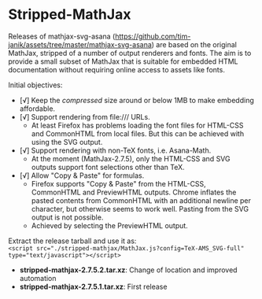 # Stripped-MathJax

Releases of mathjax-svg-asana (https://github.com/tim-janik/assets/tree/master/mathjax-svg-asana) are
based on the original MathJax, stripped of a number of output renderers and fonts.
The aim is to provide a small subset of MathJax that is suitable for embedded HTML
documentation without requiring online access to assets like fonts.

Initial objectives:

- [√] Keep the *compressed* size around or below 1MB to make embedding affordable.
- [√] Support rendering from file:/// URLs.
	- At least Firefox has problems loading the font files for HTML-CSS and
	  CommonHTML from local files. But this can be achieved with using the SVG output.
- [√] Support rendering with non-TeX fonts, i.e. Asana-Math.
	- At the moment (MathJax-2.7.5), only the HTML-CSS and SVG outputs support
	  font selections other than TeX.
- [√] Allow "Copy & Paste" for formulas.
	- Firefox supports "Copy & Paste" from the HTML-CSS, CommonHTML and PreviewHTML
	  outputs. Chrome inflates the pasted contents from CommonHTML with an additional
	  newline per character, but otherwise seems to work well. Pasting from the SVG
	  output is not possible.
	- Achieved by selecting the PreviewHTML output.

Extract the release tarball and use it as: \
	`<script src="./stripped-mathjax/MathJax.js?config=TeX-AMS_SVG-full" type="text/javascript"></script>`

* **stripped-mathjax-2.7.5.2.tar.xz**: Change of location and improved automation
* **stripped-mathjax-2.7.5.1.tar.xz**: First release





